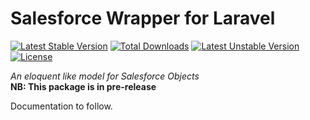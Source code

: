 # Salesforce Wrapper for Laravel
[![Latest Stable Version](https://poser.pugx.org/midnite81/salesforce/version)](https://packagist.org/packages/midnite81/salesforce) [![Total Downloads](https://poser.pugx.org/midnite81/salesforce/downloads)](https://packagist.org/packages/midnite81/salesforce) [![Latest Unstable Version](https://poser.pugx.org/midnite81/salesforce/v/unstable)](https://packagist.org/packages/midnite81/salesforce) [![License](https://poser.pugx.org/midnite81/salesforce/license.svg)](https://packagist.org/packages/midnite81/salesforce)

_An eloquent like model for Salesforce Objects_  
**NB: This package is in pre-release**

Documentation to follow.